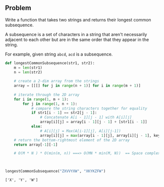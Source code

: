 ## Problem

Write a function that takes two strings and returns their longest common subsequence.

A subsequence is a set of characters in a string that aren't necessarily adjacent to each other but are in the same order that they appear in the string.

For example, given string `abcd`, `acd` is a subsequence.




```python
def longestCommonSubsequence(str1, str2):
    m = len(str1)
    n = len(str2)
    
    # create a 2-dim array from the strings
    array = [[[] for j in range(n + 1)] for i in range(m + 1)]
    
    # iterate through the 2D array
    for i in range(1, m + 1):
        for j in range(1, n + 1):
            # compare the string characters together for equality
            if str1[i - 1] == str2[j - 1]:
                # Concatenate A[i - 1][j - 1] with A[i][j]
                array[i][j] = array[i - 1][j - 1] + [str1[i - 1]]
            else:
                # A[i][j] = Max(A[i-1][j], A[i][j-1])
                array[i][j] = max(array[i - 1][j], array[i][j - 1], key=len)
    # return the bottom-rightmost element of the 2D array
    return array[-1][-1]

    # O(M * N ) * O(min(m, n)) ===> O(MN * min(M, N))  == Space complexity
    
    
```


```python
longestCommonSubsequence("ZXVVYXW", "XKYKZFW")
```




    ['X', 'Y', 'W']




```python

```
